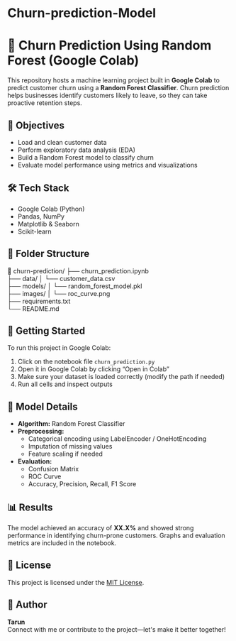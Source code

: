 # Churn-prediction-Model
# 🔮 Churn Prediction Using Random Forest (Google Colab)

This repository hosts a machine learning project built in **Google Colab** to predict customer churn using a **Random Forest Classifier**. Churn prediction helps businesses identify customers likely to leave, so they can take proactive retention steps.

## 📌 Objectives

- Load and clean customer data
- Perform exploratory data analysis (EDA)
- Build a Random Forest model to classify churn
- Evaluate model performance using metrics and visualizations

## 🛠️ Tech Stack

- Google Colab (Python)
- Pandas, NumPy
- Matplotlib & Seaborn
- Scikit-learn

## 📁 Folder Structure
📁 churn-prediction/
├── churn_prediction.ipynb       
├── data/
│   └── customer_data.csv        
├── models/
│   └── random_forest_model.pkl  
├── images/
│   └── roc_curve.png            
├── requirements.txt             
└── README.md                  


## 🚀 Getting Started

To run this project in Google Colab:

1. Click on the notebook file `churn_prediction.py`
2. Open it in Google Colab by clicking “Open in Colab”
3. Make sure your dataset is loaded correctly (modify the path if needed)
4. Run all cells and inspect outputs

## 🧪 Model Details

- **Algorithm:** Random Forest Classifier
- **Preprocessing:**
  - Categorical encoding using LabelEncoder / OneHotEncoding
  - Imputation of missing values
  - Feature scaling if needed
- **Evaluation:**
  - Confusion Matrix
  - ROC Curve
  - Accuracy, Precision, Recall, F1 Score

## 📊 Results

The model achieved an accuracy of **XX.X%** and showed strong performance in identifying churn-prone customers. Graphs and evaluation metrics are included in the notebook.

## 📎 License

This project is licensed under the [MIT License](LICENSE).

## 👤 Author

**Tarun**  
Connect with me or contribute to the project—let's make it better together!
